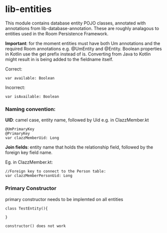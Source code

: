 # lib-entities

This module contains database entity POJO classes, annotated with
annotations from lib-database-annotation. These are roughly analagous
to entities used in the Room Persistence Framework.

__Important__: for the moment entities must have both Um annotations and 
the required Room annotations e.g. @UmEntity and @Entity. Boolean 
properties in Kotlin use the get prefix instead of is. Converting 
from Java to Kotlin might result in is being added to the fieldname
itself.

Correct:
```
var available: Boolean
```
Incorrect:
```
var isAvailable: Boolean
```


### Naming convention:

**UID**: camel case, entity name, followed by Uid
e.g. in ClazzMember.kt
```
@UmPrimaryKey
@PrimaryKey
var clazzMemberUid: Long
```

**Join fields**: entity name that holds the relationship field, followed by the foreign key field name.

Eg. in ClazzMember.kt:

```
//Foreign key to connect to the Person table:
var clazzMemberPersonUid: Long
```

### Primary Constructor 

primary constructor needs to be implemted on all entities 

```
class TestEntity(){

}

constructor() does not work 
```
